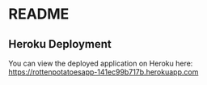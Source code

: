 # README

## Heroku Deployment
You can view the deployed application on Heroku here: https://rottenpotatoesapp-141ec99b717b.herokuapp.com
